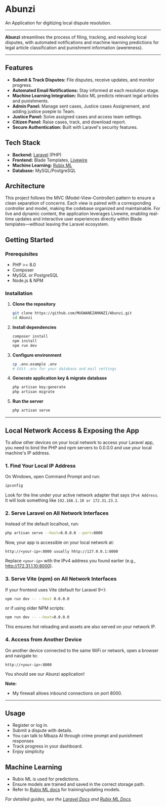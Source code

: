 # Abunzi

An Application for digitizing local dispute resolution.

---

**Abunzi** streamlines the process of filing, tracking, and resolving local disputes, with automated notifications and machine learning predictions for legal article classification and punishment information (awereness).

---

## Features

- **Submit & Track Disputes:** File disputes, receive updates, and monitor progress.
- **Automated Email Notifications:** Stay informed at each resolution stage.
- **Machine Learning Integration:** Rubix ML predicts relevant legal articles and punishments.
- **Admin Panel:** Manage sent cases, Justice cases Assignement, and adding justice poeple to Team.
- **Justice Panel:** Solve assigned cases and access team settings.
- **Citizen Panel:** Raise cases, track, and download report.
- **Secure Authentication:** Built with Laravel's security features.

## Tech Stack

- **Backend:** [Laravel](https://laravel.com/) (PHP)
- **Frontend:** Blade Templates, [Livewire](https://laravel-livewire.com/)
- **Machine Learning:** [Rubix ML](https://rubixml.com/)
- **Database:** MySQL/PostgreSQL

## Architecture

This project follows the MVC (Model-View-Controller) pattern to ensure a clean separation of concerns. Each view is paired with a corresponding controller and model, making the codebase organized and maintainable. For live and dynamic content, the application leverages Livewire, enabling real-time updates and interactive user experiences directly within Blade templates—without leaving the Laravel ecosystem.

## Getting Started

### Prerequisites

- PHP >= 8.0
- Composer
- MySQL or PostgreSQL
- Node.js & NPM

### Installation

1. **Clone the repository**
    ```bash
    git clone https://github.com/MUGWANEZAMANZI/Abunzi.git
    cd Abunzi
    ```
2. **Install dependencies**
    ```bash
    composer install
    npm install
    npm run dev
    ```
3. **Configure environment**
    ```bash
    cp .env.example .env
    # Edit .env for your database and mail settings
    ```
4. **Generate application key & migrate database**
    ```bash
    php artisan key:generate
    php artisan migrate
    ```
5. **Run the server**
    ```bash
    php artisan serve
    ```

---

## Local Network Access & Exposing the App

To allow other devices on your local network to access your Laravel app, you need to bind the PHP and npm servers to 0.0.0.0 and use your local machine's IP address.

### 1. Find Your Local IP Address

On Windows, open Command Prompt and run:

```cmd
ipconfig
```

Look for the line under your active network adapter that says `IPv4 Address`. It will look something like `192.168.1.10 or 172.31.23.2`.

### 2. Serve Laravel on All Network Interfaces

Instead of the default localhost, run:

```bash
php artisan serve --host=0.0.0.0 --port=8000
```

Now, your app is accessible on your local network at:
```
http://<your-ip>:8000 usually hhtp://127.0.0.1:8000
```
Replace `<your-ip>` with the IPv4 address you found earlier (e.g., http://172.31.1.10:8000).

### 3. Serve Vite (npm) on All Network Interfaces

If your frontend uses Vite (default for Laravel 9+):

```bash
npm run dev -- --host 0.0.0.0
```
or if using older NPM scripts:
```bash
npm run dev -- --host=0.0.0.0
```

This ensures hot reloading and assets are also served on your network IP.

### 4. Access from Another Device

On another device connected to the same WiFi or network, open a browser and navigate to:

```
http://<your-ip>:8000
```

You should see our Abunzi application!

**Note:**  
- My firewall allows inbound connections on port 8000.
---

## Usage

- Register or log in.
- Submit a dispute with details.
- You can talk to Mbaza AI through crime prompt and punishment responses
- Track progress in your dashboard.
- Enjoy simplicity

## Machine Learning

- Rubix ML is used for predictions.
- Ensure models are trained and saved in the correct storage path.
- Refer to [Rubix ML docs](https://rubixml.com/docs/) for training/updating models.

*For detailed guides, see the [Laravel Docs](https://laravel.com/docs/) and [Rubix ML Docs](https://rubixml.com/docs/).*
